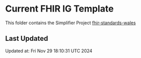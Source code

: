 # Current FHIR IG Template
This folder contains the Simplifier Project [fhir-standards-wales](https://simplifier.net/fhir-standards-wales)

## Last Updated

Updated at: Fri Nov 29 18:10:31 UTC 2024
